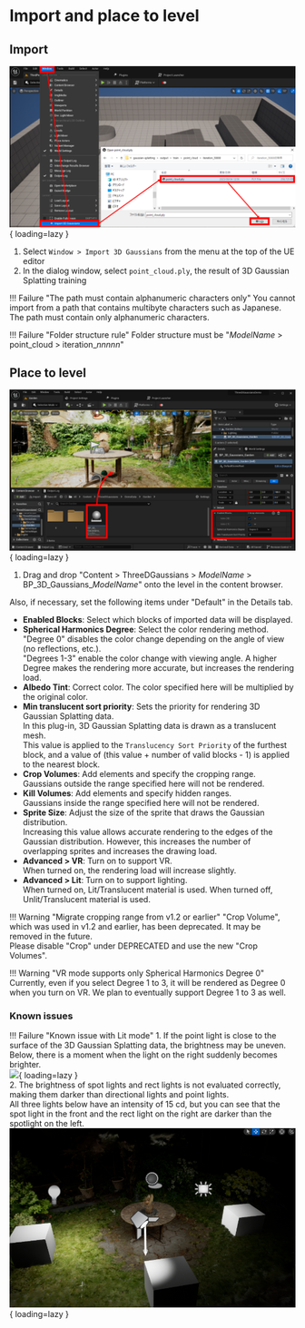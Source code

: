 # Import and place to level

## Import

![](images/how-to-import.png){ loading=lazy }  

1. Select `Window > Import 3D Gaussians` from the menu at the top of the UE editor
2. In the dialog window, select `point_cloud.ply`, the result of 3D Gaussian Splatting training

!!! Failure "The path must contain alphanumeric characters only"
	You cannot import from a path that contains multibyte characters such as Japanese.  
	The path must contain only alphanumeric characters.

!!! Failure "Folder structure rule"
	Folder structure must be "*ModelName* > point_cloud > iteration_*nnnnn*"

## Place to level

![](images/how-to-place.png){ loading=lazy }  

1. Drag and drop "Content > ThreeDGaussians > *ModelName* > BP_3D_Gaussians_*ModelName*" onto the level in the content browser.

Also, if necessary, set the following items under "Default" in the Details tab.

- **Enabled Blocks**: Select which blocks of imported data will be displayed.
- **Spherical Harmonics Degree**: Select the color rendering method.  
	"Degree 0" disables the color change depending on the angle of view (no reflections, etc.).  
	"Degrees 1-3" enable the color change with viewing angle. A higher Degree makes the rendering more accurate, but increases the rendering load.  
- **Albedo Tint**: Correct color. The color specified here will be multiplied by the original color.
- **Min translucent sort priority**: Sets the priority for rendering 3D Gaussian Splatting data.  
	In this plug-in, 3D Gaussian Splatting data is drawn as a translucent mesh.  
	This value is applied to the `Translucency Sort Priority` of the furthest block, and a value of (this value + number of valid blocks - 1) is applied to the nearest block.
- **Crop Volumes**: Add elements and specify the cropping range.  
	Gaussians outside the range specified here will not be rendered.
- **Kill Volumes**: Add elements and specify hidden ranges.  
	Gaussians inside the range specified here will not be rendered.
- **Sprite Size**: Adjust the size of the sprite that draws the Gaussian distribution.  
	Increasing this value allows accurate rendering to the edges of the Gaussian distribution. However, this increases the number of overlapping sprites and increases the drawing load.  
- **Advanced > VR**: Turn on to support VR.  
	When turned on, the rendering load will increase slightly.
- **Advanced > Lit**: Turn on to support lighting.  
	When turned on, Lit/Translucent material is used. When turned off, Unlit/Translucent material is used.

!!! Warning "Migrate cropping range from v1.2 or earlier"
	"Crop Volume", which was used in v1.2 and earlier, has been deprecated. It may be removed in the future.  
	Please disable "Crop" under DEPRECATED and use the new "Crop Volumes".

!!! Warning "VR mode supports only Spherical Harmonics Degree 0"
	Currently, even if you select Degree 1 to 3, it will be rendered as Degree 0 when you turn on VR.
	We plan to eventually support Degree 1 to 3 as well.

### Known issues

!!! Failure "Known issue with Lit mode"
	1. If the point light is close to the surface of the 3D Gaussian Splatting data, the brightness may be uneven.  
		Below, there is a moment when the light on the right suddenly becomes brighter.  
		![](images/how-to-lit-point-light.gif){ loading=lazy }  
	2. The brightness of spot lights and rect lights is not evaluated correctly, making them darker than directional lights and point lights.  
		All three lights below have an intensity of 15 cd, but you can see that the spot light in the front and the rect light on the right are darker than the spotlight on the left.  
		![](images/how-to-lit-rect-spot.png){ loading=lazy }  